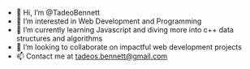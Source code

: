 - 👋 Hi, I’m @TadeoBennett
- 👀 I’m interested in Web Development and Programming
- 🌱 I’m currently learning Javascript and diving more into c++ data structures and algorithms
- 💞️ I’m looking to collaborate on impactful web development projects
- 📫 Contact me at tadeos.bennett@gmail.com

<!---
TadeoBennett/TadeoBennett is a ✨ special ✨ repository because its `README.md` (this file) appears on your GitHub profile.
You can click the Preview link to take a look at your changes.
--->
